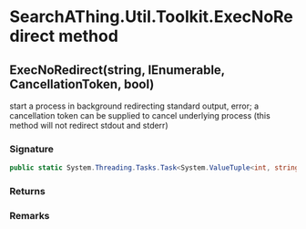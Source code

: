# SearchAThing.Util.Toolkit.ExecNoRedirect method
## ExecNoRedirect(string, IEnumerable<string>, CancellationToken, bool)
start a process in background redirecting standard output, error;
            a cancellation token can be supplied to cancel underlying process
            (this method will not redirect stdout and stderr)

### Signature
```csharp
public static System.Threading.Tasks.Task<System.ValueTuple<int, string, string>> ExecNoRedirect(string cmd, IEnumerable<string> args, CancellationToken ct, bool sudo = False)
```
### Returns

### Remarks

